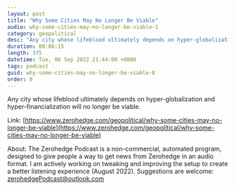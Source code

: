 ```yaml
---
layout: post
title: "Why Some Cities May No Longer Be Viable"
audio: why-some-cities-may-no-longer-be-viable-1
category: geopolitical
desc: "Any city whose lifeblood ultimately depends on hyper-globalization and hyper-financialization will no longer be viable."
duration: 00:06:15
length: 375
datetime: Tue, 06 Sep 2022 21:44:00 +0000
tags: podcast
guid: why-some-cities-may-no-longer-be-viable-0
order: 0
---
```

Any city whose lifeblood ultimately depends on hyper-globalization and hyper-financialization will no longer be viable.

Link: [https://www.zerohedge.com/geopolitical/why-some-cities-may-no-longer-be-viable](https://www.zerohedge.com/geopolitical/why-some-cities-may-no-longer-be-viable)

About: The Zerohedge Podcast is a non-commercial, automated program, designed to give people a way to get news from Zerohedge in an audio format.  I am actively working on tweaking and improving the setup to create a better listening experience (August 2022).  Suggestions are welcome: [zerohedgePodcast@outlook.com](mailto:zerohedgePodcast@outlook.com)